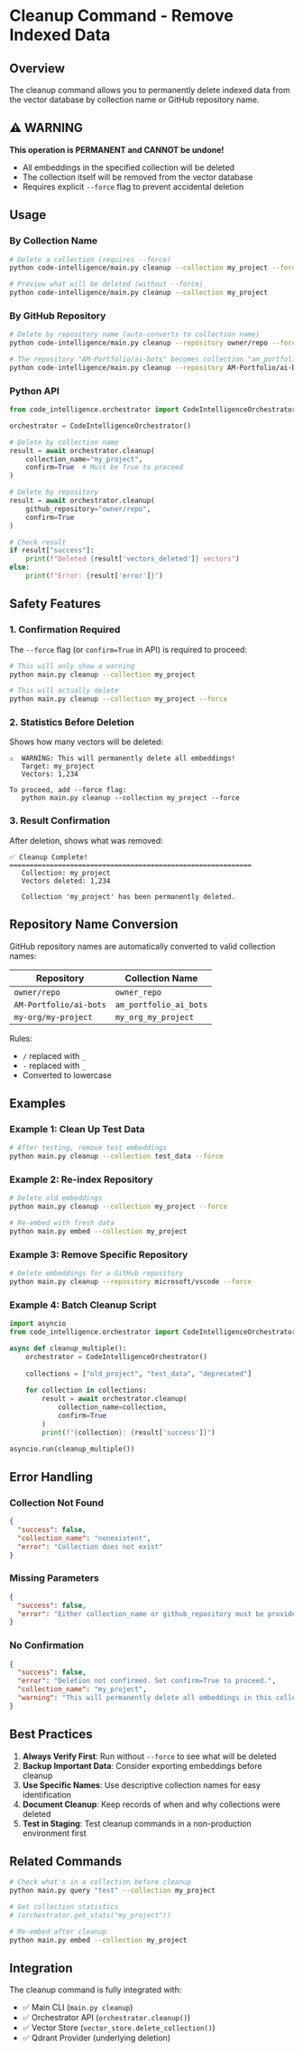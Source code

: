 # Cleanup Command - Remove Indexed Data

## Overview

The cleanup command allows you to permanently delete indexed data from the vector database by collection name or GitHub repository name.

## ⚠️ WARNING

**This operation is PERMANENT and CANNOT be undone!**
- All embeddings in the specified collection will be deleted
- The collection itself will be removed from the vector database
- Requires explicit `--force` flag to prevent accidental deletion

## Usage

### By Collection Name

```bash
# Delete a collection (requires --force)
python code-intelligence/main.py cleanup --collection my_project --force

# Preview what will be deleted (without --force)
python code-intelligence/main.py cleanup --collection my_project
```

### By GitHub Repository

```bash
# Delete by repository name (auto-converts to collection name)
python code-intelligence/main.py cleanup --repository owner/repo --force

# The repository "AM-Portfolio/ai-bots" becomes collection "am_portfolio_ai_bots"
python code-intelligence/main.py cleanup --repository AM-Portfolio/ai-bots --force
```

### Python API

```python
from code_intelligence.orchestrator import CodeIntelligenceOrchestrator

orchestrator = CodeIntelligenceOrchestrator()

# Delete by collection name
result = await orchestrator.cleanup(
    collection_name="my_project",
    confirm=True  # Must be True to proceed
)

# Delete by repository
result = await orchestrator.cleanup(
    github_repository="owner/repo",
    confirm=True
)

# Check result
if result["success"]:
    print(f"Deleted {result['vectors_deleted']} vectors")
else:
    print(f"Error: {result['error']}")
```

## Safety Features

### 1. Confirmation Required
The `--force` flag (or `confirm=True` in API) is required to proceed:

```bash
# This will only show a warning
python main.py cleanup --collection my_project

# This will actually delete
python main.py cleanup --collection my_project --force
```

### 2. Statistics Before Deletion
Shows how many vectors will be deleted:

```
⚠️  WARNING: This will permanently delete all embeddings!
   Target: my_project
   Vectors: 1,234

To proceed, add --force flag:
   python main.py cleanup --collection my_project --force
```

### 3. Result Confirmation
After deletion, shows what was removed:

```
✅ Cleanup Complete!
============================================================
   Collection: my_project
   Vectors deleted: 1,234

   Collection 'my_project' has been permanently deleted.
```

## Repository Name Conversion

GitHub repository names are automatically converted to valid collection names:

| Repository | Collection Name |
|------------|----------------|
| `owner/repo` | `owner_repo` |
| `AM-Portfolio/ai-bots` | `am_portfolio_ai_bots` |
| `my-org/my-project` | `my_org_my_project` |

Rules:
- `/` replaced with `_`
- `-` replaced with `_`
- Converted to lowercase

## Examples

### Example 1: Clean Up Test Data
```bash
# After testing, remove test embeddings
python main.py cleanup --collection test_data --force
```

### Example 2: Re-index Repository
```bash
# Delete old embeddings
python main.py cleanup --collection my_project --force

# Re-embed with fresh data
python main.py embed --collection my_project
```

### Example 3: Remove Specific Repository
```bash
# Delete embeddings for a GitHub repository
python main.py cleanup --repository microsoft/vscode --force
```

### Example 4: Batch Cleanup Script
```python
import asyncio
from code_intelligence.orchestrator import CodeIntelligenceOrchestrator

async def cleanup_multiple():
    orchestrator = CodeIntelligenceOrchestrator()
    
    collections = ["old_project", "test_data", "deprecated"]
    
    for collection in collections:
        result = await orchestrator.cleanup(
            collection_name=collection,
            confirm=True
        )
        print(f"{collection}: {result['success']}")

asyncio.run(cleanup_multiple())
```

## Error Handling

### Collection Not Found
```json
{
  "success": false,
  "collection_name": "nonexistent",
  "error": "Collection does not exist"
}
```

### Missing Parameters
```json
{
  "success": false,
  "error": "Either collection_name or github_repository must be provided"
}
```

### No Confirmation
```json
{
  "success": false,
  "error": "Deletion not confirmed. Set confirm=True to proceed.",
  "collection_name": "my_project",
  "warning": "This will permanently delete all embeddings in this collection!"
}
```

## Best Practices

1. **Always Verify First**: Run without `--force` to see what will be deleted
2. **Backup Important Data**: Consider exporting embeddings before cleanup
3. **Use Specific Names**: Use descriptive collection names for easy identification
4. **Document Cleanup**: Keep records of when and why collections were deleted
5. **Test in Staging**: Test cleanup commands in a non-production environment first

## Related Commands

```bash
# Check what's in a collection before cleanup
python main.py query "test" --collection my_project

# Get collection statistics
# (orchestrator.get_stats("my_project"))

# Re-embed after cleanup
python main.py embed --collection my_project
```

## Integration

The cleanup command is fully integrated with:
- ✅ Main CLI (`main.py cleanup`)
- ✅ Orchestrator API (`orchestrator.cleanup()`)
- ✅ Vector Store (`vector_store.delete_collection()`)
- ✅ Qdrant Provider (underlying deletion)
